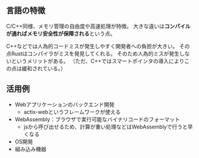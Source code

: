## 言語の特徴
C/C++同様、メモリ管理の自由度や高速処理が特徴。
大きな違いは**コンパイルが通ればメモリ安全性が保障される**という点。

C++などでは人為的コードミスが発生しやすく開発者への負担が大きい。
その点Rustはコンパイラがミスを発見してくれる。
そのため人為的ミスが発生しないというメリットがある。
（ただ、C++ではスマートポインタの導入によりこの点は緩和されている。）

## 活用例
- Webアプリケーションのバックエンド開発
  - actix-webというフレームワークが使える
- WebAssembly：ブラウザで実行可能なバイナリコードのフォーマット
  - jsから呼び出せるため、計算が重い処理などはWebAssemblyで行うと早くなる
- OS開発
- 組み込み機器